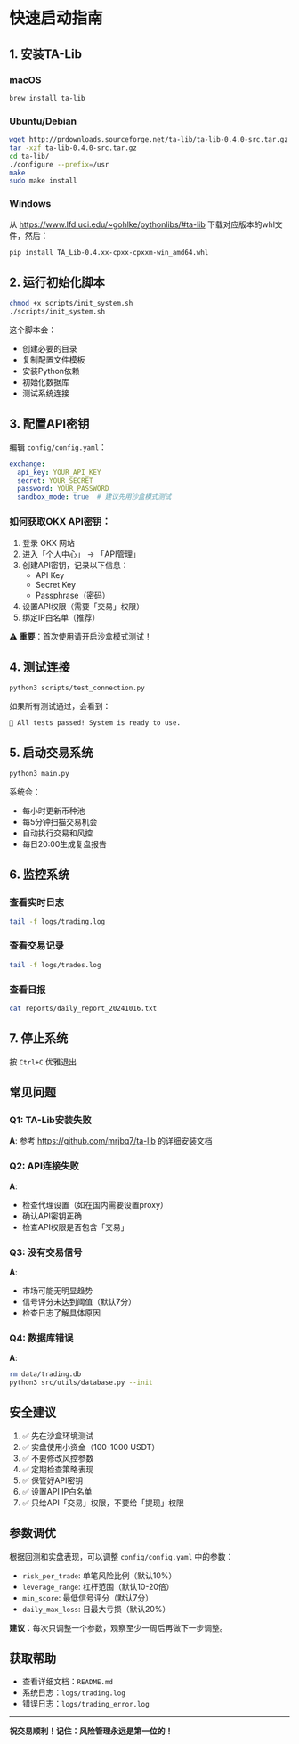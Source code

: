 # 快速启动指南

## 1. 安装TA-Lib

### macOS
```bash
brew install ta-lib
```

### Ubuntu/Debian
```bash
wget http://prdownloads.sourceforge.net/ta-lib/ta-lib-0.4.0-src.tar.gz
tar -xzf ta-lib-0.4.0-src.tar.gz
cd ta-lib/
./configure --prefix=/usr
make
sudo make install
```

### Windows
从 https://www.lfd.uci.edu/~gohlke/pythonlibs/#ta-lib 下载对应版本的whl文件，然后：
```bash
pip install TA_Lib-0.4.xx-cpxx-cpxxm-win_amd64.whl
```

## 2. 运行初始化脚本

```bash
chmod +x scripts/init_system.sh
./scripts/init_system.sh
```

这个脚本会：
- 创建必要的目录
- 复制配置文件模板
- 安装Python依赖
- 初始化数据库
- 测试系统连接

## 3. 配置API密钥

编辑 `config/config.yaml`：

```yaml
exchange:
  api_key: YOUR_API_KEY
  secret: YOUR_SECRET
  password: YOUR_PASSWORD
  sandbox_mode: true  # 建议先用沙盒模式测试
```

### 如何获取OKX API密钥：

1. 登录 OKX 网站
2. 进入「个人中心」 -> 「API管理」
3. 创建API密钥，记录以下信息：
   - API Key
   - Secret Key
   - Passphrase（密码）
4. 设置API权限（需要「交易」权限）
5. 绑定IP白名单（推荐）

⚠️ **重要**：首次使用请开启沙盒模式测试！

## 4. 测试连接

```bash
python3 scripts/test_connection.py
```

如果所有测试通过，会看到：
```
🎉 All tests passed! System is ready to use.
```

## 5. 启动交易系统

```bash
python3 main.py
```

系统会：
- 每小时更新币种池
- 每5分钟扫描交易机会
- 自动执行交易和风控
- 每日20:00生成复盘报告

## 6. 监控系统

### 查看实时日志
```bash
tail -f logs/trading.log
```

### 查看交易记录
```bash
tail -f logs/trades.log
```

### 查看日报
```bash
cat reports/daily_report_20241016.txt
```

## 7. 停止系统

按 `Ctrl+C` 优雅退出

## 常见问题

### Q1: TA-Lib安装失败
**A**: 参考 https://github.com/mrjbq7/ta-lib 的详细安装文档

### Q2: API连接失败
**A**: 
- 检查代理设置（如在国内需要设置proxy）
- 确认API密钥正确
- 检查API权限是否包含「交易」

### Q3: 没有交易信号
**A**:
- 市场可能无明显趋势
- 信号评分未达到阈值（默认7分）
- 检查日志了解具体原因

### Q4: 数据库错误
**A**:
```bash
rm data/trading.db
python3 src/utils/database.py --init
```

## 安全建议

1. ✅ 先在沙盒环境测试
2. ✅ 实盘使用小资金（100-1000 USDT）
3. ✅ 不要修改风控参数
4. ✅ 定期检查策略表现
5. ✅ 保管好API密钥
6. ✅ 设置API IP白名单
7. ✅ 只给API「交易」权限，不要给「提现」权限

## 参数调优

根据回测和实盘表现，可以调整 `config/config.yaml` 中的参数：

- `risk_per_trade`: 单笔风险比例（默认10%）
- `leverage_range`: 杠杆范围（默认10-20倍）
- `min_score`: 最低信号评分（默认7分）
- `daily_max_loss`: 日最大亏损（默认20%）

**建议**：每次只调整一个参数，观察至少一周后再做下一步调整。

## 获取帮助

- 查看详细文档：`README.md`
- 系统日志：`logs/trading.log`
- 错误日志：`logs/trading_error.log`

---

**祝交易顺利！记住：风险管理永远是第一位的！**


